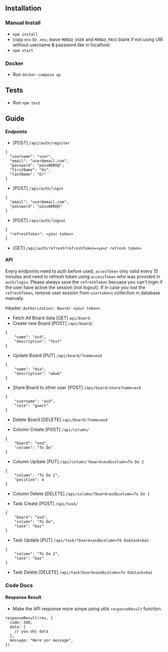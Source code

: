 ## Installation
### Manual Install
- `npm install`
- copy `env` to `.env`, leave `MONGO_USER` and `MONGO_PASS` blank if not using URI without username & password like in localhost
- `npm start`

### Docker
- Run `docker-compose up`

## Tests
- Run `npm test`

## Guide
#### Endpoints
- [POST] `/api/auth/register`
```
{
  "username": "user",
  "email": "user@email.com",
  "password": "passW0RD@",
  "firstName": "Us",
  "lastName": "Er"
}
```

- [POST] `/api/auth/login`
```
{
  "email": "user@email.com",
  "password": "passW0RD@"
}
```

- [POST] `/api/auth/logout`
```
{
  "refreshToken": <your token>
}
```

- [GET] `/api/auth/refresh?refreshToken=<your refresh token>`


#### API

Every endpoints need to auth before used, `accesToken` only valid every 15 minutes and need to refresh token using `accessToken` who was provided in `auth/login`. Please always save the `refreshToken` becuase you can't login if the user have active the session (not logout). If in case you lost the `refreshToken`, remove user session from `usertokens` collection in database manualy.

Header:
`Authorization: Bearer <your token>`

- Fetch All Board data 
[GET] `api/board`
- Create new Board
[POST] `/api/board/`
```
{
    "name": "asd",
    "description": "Test"
}
```
- Update Board
[PUT] `/api/board/?name=asd`
```
{
    "name": "dsa",
    "description": "wkwk"
}
```
- Share Board to other user
[POST] `/api/board/share?name=asd`
```
{
    "username": "asd",
    "role": "guest"
}
```
- Delete Board
[DELETE] `/api/board/?name=asd`



- Column Create
[POST] `/api/column/`
```
{
    "board": "asd",
    "column": "To Do"
}
```
- Column Update
[PUT] `/api/column/?board=asd&column=To Do 2`
```
{
    "column": "To Do 2",
    "position": 4
}
```
- Column Delete
[DELETE] `/api/column/?board=asd&column=To Do 1`


- Task Create
[POST] `/api/task/`
```
{
    "board": "asd",
    "column": "To Do",
    "task": "baz"
}
```
- Task Update
[PUT] `/api/task/?board=asd&column=To Do&task=baz`
```
{
    "column": "To Do 2",
    "task": "baz"
}
```
- Task Delete
[DELETE] `/api/task?board=asd&column=To Do&task=baz`

### Code Docs
#### Response Result
- Make the API response more simpe using utils `responseResult` function.
```
responseResult(res, {
  code: 200,
  data: {
    // you obj data
  },
  message: "Here yor message",
})
```
